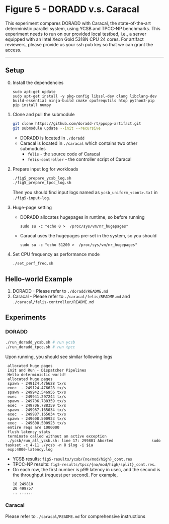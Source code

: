 # Figure 5 - DORADD v.s. Caracal

This experiment compares DORADD with Caracal, the state-of-the-art deterministic parallel system, using YCSB and TPCC-NP benchmarks. This experiment needs to run on our provided local testbed, i.e.,  a server equipped with an Intel Xeon Gold 5318N CPU 24 cores. For artifact reviewers, please provide us your ssh pub key so that we can grant the access.

---

## Setup
0. Install the dependencies
    ```
    sudo apt-get update
    sudo apt-get install -y pkg-config libssl-dev clang libclang-dev build-essential ninja-build cmake cpufrequtils htop python3-pip
    pip install numpy
    ```

2. Clone and pull the submodule
    
    ```bash
    git clone https://github.com/doradd-rt/ppopp-artifact.git
    git submodule update --init --recursive
    ```
    
    - DORADD is located in `./doradd`
    - Caracal is located in `./caracal`  which contains two other submodules
        - `felis` - the source code of Caracal
        - `felis-controller` - the controller script of Caracal
3. Prepare input log for workloads
    ```bash
    ./fig5_prepare_ycsb_log.sh
    ./fig5_prepare_tpcc_log.sh
    ```
    Then you should find input logs named as `ycsb_uniform_<cont>.txt` in `./fig5-input-log`.
      
4. Huge-page setting
    - DORADD allocates hugepages in runtime, so before running
        
        ```
        sudo su -c "echo 0 >  /proc/sys/vm/nr_hugepages"
        ```
        
    - Caracal uses the hugepages pre-set in the system, so you should
        
        ```
        sudo su -c "echo 51200 >  /proc/sys/vm/nr_hugepages"
        ```
        
5. Set CPU frequency as performance mode
    
    ```
    ./set_perf_freq.sh
    ```
    

## Hello-world Example

1. DORADD - Please refer to `./doradd/README.md` 
2. Caracal - Please refer to `./caracal/felis/README.md` and `./caracal/felis-controller/README.md`

## Experiments

### DORADD
   ```bash
   ./run_doradd_ycsb.sh # run ycsb
   ./run_doradd_tpcc.sh # run tpcc
   ```
   Upon running, you should see similar following logs
   ```
    allocated huge pages
    Init and Run - Dispatcher Pipelines
    Hello deterministic world!
    allocated huge pages
    spawn - 249124.476628 tx/s
    exec  - 249124.476628 tx/s
    spawn - 249942.546956 tx/s
    exec  - 249941.297244 tx/s
    spawn - 249706.788359 tx/s
    exec  - 249706.788359 tx/s
    spawn - 249987.165034 tx/s
    exec  - 249987.165034 tx/s
    spawn - 249608.500923 tx/s
    exec  - 249608.500923 tx/s
    entire reqs are 1000000
    flush latency stats
    terminate called without an active exception
    ./ycsb/run_all_ycsb.sh: line 17: 299801 Aborted                 sudo taskset -c 4-11 ./ycsb -n 8 $log -i $ia
    exp:4000-latency.log
   ```

- YCSB results: `fig5-results/ycsb/{no/mod/high}_cont.res`
- TPCC-NP results: `fig5-results/tpcc/{no/mod/high/split}_cont.res`.
- On each row, the first number is p99 latency in usec, and the second is the throughput (request per second). For example,
  ```
  18 249810
  20 499757
  .. ......
  ```

### Caracal

Please refer to `./caracal/README.md` for comprehensive instructions
